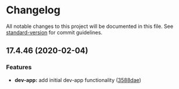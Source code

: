 # Changelog

All notable changes to this project will be documented in this file. See [standard-version](https://github.com/conventional-changelog/standard-version) for commit guidelines.


## 17.4.46 (2020-02-04)


### Features

* **dev-app:** add initial dev-app functionality ([3588dae](https://github.com/glyad/aurelia-ej2-plugin/commit/3588dae91ee7a02b547808991f2658f86248cfec))
